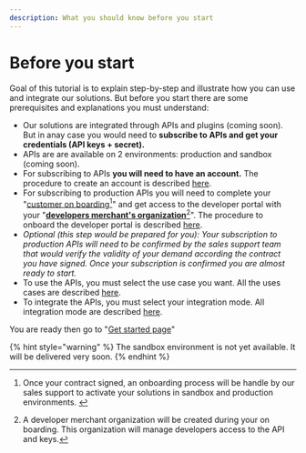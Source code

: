 ```yaml
---
description: What you should know before you start
---
```


# Before you start

Goal of this tutorial is to explain step-by-step and illustrate how you can use and integrate our solutions. But before you start there are some prerequisites and explanations you must understand:

* Our solutions are integrated through APIs and plugins (coming soon). But in anay case you would need to **subscribe to APIs and get your credentials (API keys + secret).**
* APIs are are available on 2 environments: production and sandbox (coming soon).
* For subscribing to APIs **you will need to have an account.** The procedure to create an account is described [here](developers-docs/before-you-start/account-creation-tutorial.md).
* For subscribing to production APIs you will need to complete your "[customer on boarding](#user-content-fn-1)[^1]" and get access to the developer portal with your "[**developers merchant's organization**](#user-content-fn-2)[^2]". The procedure to onboard the developer portal is described [here](developers-docs/before-you-start/developer-portal-onbaording.md).
* _Optional (this step would be prepared for you): Your subscription to production APIs will need to be confirmed by the sales support team that would verify the validity of your demand according the contract you have signed. Once your subscription is confirmed you are almost ready to start._
* To use the APIs, you must select the use case you want. All the uses cases are described [here](broken-reference).
* To integrate the APIs, you must select your integration mode. All integration mode are described [here](broken-reference).   &#x20;

You are ready then go to "[Get started page](developers-docs/get-started.md)"

{% hint style="warning" %}
The sandbox environment is not yet available. It will be delivered very soon.
{% endhint %}



[^1]: Once your contract signed, an onboarding process will be handle by our sales support to activate your solutions in sandbox and production environments. &#x20;

[^2]: A developer merchant organization will be created during your on boarding. This organization will manage developers access to the API and keys.
